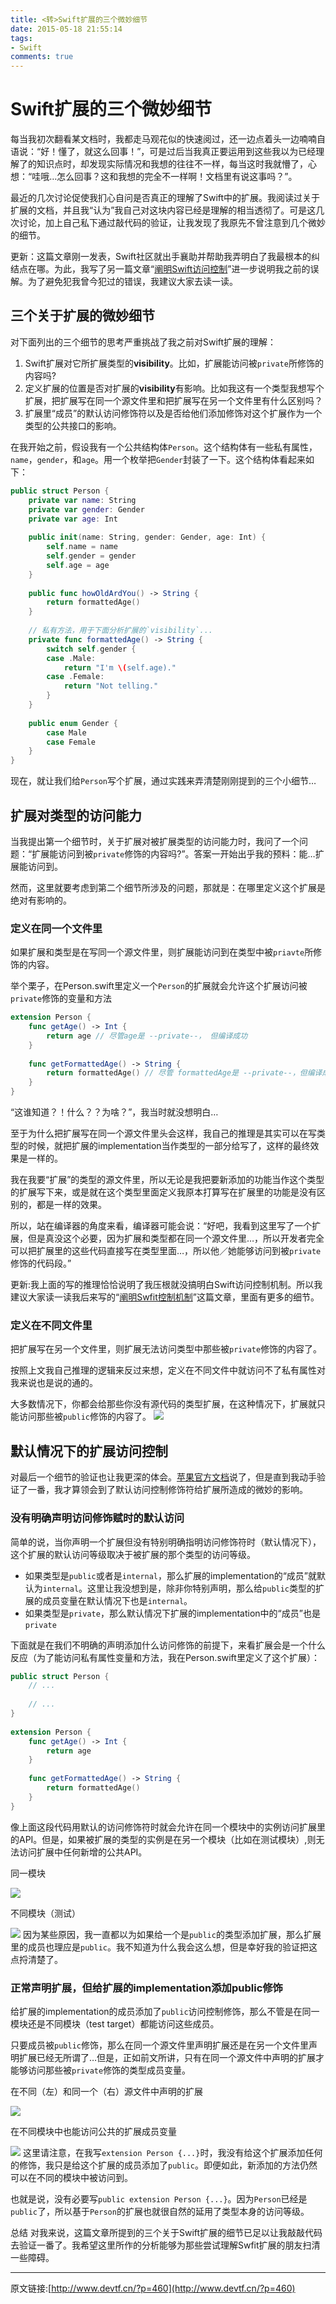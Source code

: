 ```yaml
---
title: <转>Swift扩展的三个微妙细节
date: 2015-05-18 21:55:14
tags:
- Swift
comments: true
---
```


# Swift扩展的三个微妙细节

每当我初次翻看某文档时，我都走马观花似的快速阅过，还一边点着头一边喃喃自语说：“好！懂了，就这么回事！”，可是过后当我真正要运用到这些我以为已经理解了的知识点时，却发现实际情况和我想的往往不一样，每当这时我就懵了，心想：“哇哦…怎么回事？这和我想的完全不一样啊！文档里有说这事吗？”。

最近的几次讨论促使我扪心自问是否真正的理解了Swift中的扩展。我阅读过关于扩展的文档，并且我“认为”我自己对这块内容已经是理解的相当透彻了。可是这几次讨论，加上自己私下通过敲代码的验证，让我发现了我原先不曾注意到几个微妙的细节。

更新：这篇文章刚一发表，Swift社区就出手襄助并帮助我弄明白了我最根本的纠结点在哪。为此，我写了另一篇文章“[阐明Swift访问控制](http://www.andrewcbancroft.com/2015/04/24/clarifying-swift-access-control-hint-swift-isnt-c-sharp/)”进一步说明我之前的误解。为了避免犯我曾今犯过的错误，我建议大家去读一读。

## 三个关于扩展的微妙细节
对下面列出的三个细节的思考严重挑战了我之前对Swift扩展的理解：

1. Swift扩展对它所扩展类型的**visibility**。比如，扩展能访问被`private`所修饰的内容吗?
2. 定义扩展的位置是否对扩展的**visibility**有影响。比如我这有一个类型我想写个扩展，把扩展写在同一个源文件里和把扩展写在另一个文件里有什么区别吗？
3. 扩展里“成员”的默认访问修饰符以及是否给他们添加修饰对这个扩展作为一个类型的公共接口的影响。

<!--more-->
在我开始之前，假设我有一个公共结构体`Person`。这个结构体有一些私有属性，`name`，`gender`，和`age`。用一个枚举把`Gender`封装了一下。这个结构体看起来如下：

```swift
public struct Person {
    private var name: String
    private var gender: Gender
    private var age: Int
 
    public init(name: String, gender: Gender, age: Int) {
        self.name = name
        self.gender = gender
        self.age = age
    }
 
    public func howOldArdYou() -> String {
        return formattedAge()
    }
 
    // 私有方法，用于下面分析扩展的`visibility`...
    private func formattedAge() -> String {
        switch self.gender {
        case .Male:
            return "I'm \(self.age)."
        case .Female:
            return "Not telling."
        }
    }
 
    public enum Gender {
        case Male
        case Female
    }
}
```
现在，就让我们给`Person`写个扩展，通过实践来弄清楚刚刚提到的三个小细节…

## 扩展对类型的访问能力
当我提出第一个细节时，关于扩展对被扩展类型的访问能力时，我问了一个问题：“扩展能访问到被`private`修饰的内容吗?”。答案一开始出乎我的预料：能…扩展能访问到。

然而，这里就要考虑到第二个细节所涉及的问题，那就是：在哪里定义这个扩展是绝对有影响的。

### 定义在同一个文件里
如果扩展和类型是在写同一个源文件里，则扩展能访问到在类型中被`priavte`所修饰的内容。

举个栗子，在Person.swift里定义一个`Person`的扩展就会允许这个扩展访问被`private`修饰的变量和方法

```swift
extension Person {
    func getAge() -> Int {
        return age // 尽管age是 --private--， 但编译成功
    }
 
    func getFormattedAge() -> String {
        return formattedAge() // 尽管 formattedAge是 --private--，但编译成功
    }
}
```
“这谁知道？！什么？？为啥？”，我当时就没想明白…

至于为什么把扩展写在同一个源文件里头会这样，我自己的推理是其实可以在写类型的时候，就把扩展的implementation当作类型的一部分给写了，这样的最终效果是一样的。

我在我要“扩展”的类型的源文件里，所以无论是我把要新添加的功能当作这个类型的扩展写下来，或是就在这个类型里面定义我原本打算写在扩展里的功能是没有区别的，都是一样的效果。

所以，站在编译器的角度来看，编译器可能会说：“好吧，我看到这里写了一个扩展，但是真没这个必要，因为扩展和类型都在同一个源文件里…，所以开发者完全可以把扩展里的这些代码直接写在类型里面…，所以他／她能够访问到被`private`修饰的代码段。”

更新:我上面的写的推理恰恰说明了我压根就没搞明白Swift访问控制机制。所以我建议大家读一读我后来写的“[阐明Swfit控制机制](http://www.andrewcbancroft.com/2015/04/24/clarifying-swift-access-control-hint-swift-isnt-c-sharp/)”这篇文章，里面有更多的细节。

### 定义在不同文件里
把扩展写在另一个文件里，则扩展无法访问类型中那些被`private`修饰的内容了。

按照上文我自己推理的逻辑来反过来想，定义在不同文件中就访问不了私有属性对我来说也是说的通的。

大多数情况下，你都会给那些你没有源代码的类型扩展，在这种情况下，扩展就只能访问那些被`public`修饰的内容了。
![](/img/2015/05/18/1.png)

## 默认情况下的扩展访问控制
对最后一个细节的验证也让我更深的体会。[苹果官方文档](https://developer.apple.com/library/ios/documentation/Swift/Conceptual/Swift_Programming_Language/AccessControl.html#//apple_ref/doc/uid/TP40014097-CH41-ID25)说了，但是直到我动手验证了一番，我才算领会到了默认访问控制修饰符给扩展所造成的微妙的影响。

### 没有明确声明访问修饰赋时的默认访问
简单的说，当你声明一个扩展但没有特别明确指明访问修饰符时（默认情况下），这个扩展的默认访问等级取决于被扩展的那个类型的访问等级。

* 如果类型是`public`或者是`internal`，那么扩展的implementation的“成员”就默认为`internal`。这里让我没想到是，除非你特别声明，那么给`public`类型的扩展的成员变量在默认情况下也是`internal`。
* 如果类型是`private`，那么默认情况下扩展的implementation中的“成员”也是`private`

下面就是在我们不明确的声明添加什么访问修饰的前提下，来看扩展会是一个什么反应（为了能访问私有属性变量和方法，我在Person.swift里定义了这个扩展）：

```swift
public struct Person {
    // ...
 
    // ...
}
 
extension Person {
    func getAge() -> Int {
        return age
    }
 
    func getFormattedAge() -> String {
        return formattedAge()
    }
}
```
 
像上面这段代码用默认的访问修饰符时就会允许在同一个模块中的实例访问扩展里的API。但是，如果被扩展的类型的实例是在另一个模块（比如在测试模块）,则无法访问扩展中任何新增的公共API。

同一模块

![](/img/2015/05/18/2.png)

不同模块（测试）

![](/img/2015/05/18/3.png)
因为某些原因，我一直都以为如果给一个是`public`的类型添加扩展，那么扩展里的成员也理应是`public`。我不知道为什么我会这么想，但是幸好我的验证把这点捋清楚了。

### 正常声明扩展，但给扩展的implementation添加public修饰
给扩展的implementation的成员添加了`public`访问控制修饰，那么不管是在同一模块还是不同模块（test target）都能访问这些成员。

只要成员被`public`修饰，那么在同一个源文件里声明扩展还是在另一个文件里声明扩展已经无所谓了…但是，正如前文所讲，只有在同一个源文件中声明的扩展才能够访问那些被`private`修饰的类型成员变量。

在不同（左）和同一个（右）源文件中声明的扩展

![](/img/2015/05/18/4.png)

在不同模块中也能访问公共的扩展成员变量

![](/img/2015/05/18/5.png)
这里请注意，在我写`extension Person {...}`时，我没有给这个扩展添加任何的修饰，我只是给这个扩展的成员添加了`public`。即便如此，新添加的方法仍然可以在不同的模块中被访问到。

也就是说，没有必要写`public extension Person {...}`。因为`Person`已经是`public`了，所以基于`Person`的扩展也就很自然的延用了类型本身的访问等级。

总结
对我来说，这篇文章所提到的三个关于Swift扩展的细节已足以让我敲敲代码去验证一番了。我希望这里所作的分析能够为那些尝试理解Swfit扩展的朋友扫清一些障碍。

___
原文链接:[http://www.devtf.cn/?p=460](http://www.devtf.cn/?p=460)

